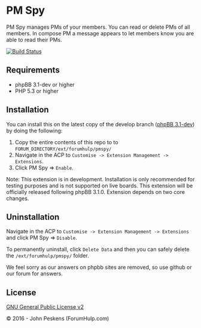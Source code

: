 PM Spy
===========

PM Spy manages PMs of your members. You can read or delete PMs of all members. In compose PM a message appears to let members know you are able to read their PMs.

[![Build Status](https://travis-ci.org/ForumHulp/pmspy.svg?branch=master)](https://travis-ci.org/ForumHulp/pmspy)

## Requirements
* phpBB 3.1-dev or higher
* PHP 5.3 or higher

## Installation
You can install this on the latest copy of the develop branch ([phpBB 3.1-dev](https://github.com/phpbb/phpbb3)) by doing the following:

1. Copy the entire contents of this repo to to `FORUM_DIRECTORY/ext/forumhulp/pmspy/`
2. Navigate in the ACP to `Customise -> Extension Management -> Extensions`.
3. Click PM Spy => `Enable`.

Note: This extension is in development. Installation is only recommended for testing purposes and is not supported on live boards. This extension will be officially released following phpBB 3.1.0. Extension depends on two core changes.

## Uninstallation
Navigate in the ACP to `Customise -> Extension Management -> Extensions` and click PM Spy => `Disable`.

To permanently uninstall, click `Delete Data` and then you can safely delete the `/ext/forumhulp/pmspy/` folder.

We feel sorry as our answers on phpbb sites are removed, so use github or our forum for answers.

## License
[GNU General Public License v2](http://opensource.org/licenses/GPL-2.0)

© 2016 - John Peskens (ForumHulp.com)
